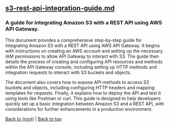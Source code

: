 ## [s3-rest-api-integration-guide.md](s3-rest-api-integration-guide.md)

### A guide for integrating Amazon S3 with a REST API using AWS API Gateway.

This document provides a comprehensive step-by-step guide for integrating Amazon S3 with a REST API using AWS API Gateway. It begins with instructions on creating an AWS account and setting up the necessary IAM permissions to allow API Gateway to interact with S3. The guide then details the process of creating and configuring API resources and methods within the API Gateway console, including setting up HTTP methods and integration requests to interact with S3 buckets and objects.

The document also covers how to expose API methods to access S3 buckets and objects, including configuring HTTP headers and mapping templates for requests. Finally, it explains how to deploy the API and test it using tools like Postman or curl. This guide is designed to help developers quickly set up a basic integration between Amazon S3 and a REST API, with considerations for further enhancements in a production environment.

[Back to (root)](#root) | [Back to top](#table-of-contents)

